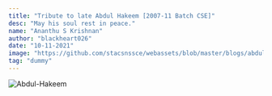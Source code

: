 ```yaml
---
title: "Tribute to late Abdul Hakeem [2007-11 Batch CSE]"
desc: "May his soul rest in peace."
name: "Ananthu S Krishnan"
author: "blackheart026"
date: "10-11-2021"
image: "https://github.com/stacsnssce/webassets/blob/master/blogs/abdul-hakeem.jpeg"
tag: "dummy"
---
```



![Abdul-Hakeem](https://github.com/stacsnssce/webassets/blob/master/blogs/abdul-hakeem.jpeg)
